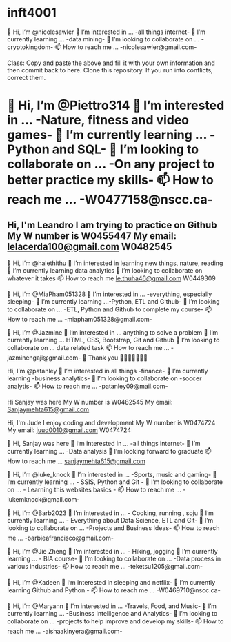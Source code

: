 # inft4001

👋 Hi, I’m @nicolesawler
👀 I’m interested in ... -all things internet-
🌱 I’m currently learning ... -data mining-
💞️ I’m looking to collaborate on ... -cryptokingdom-
📫 How to reach me ... -nicolesawler@gmail.com-

Class: Copy and paste the above and fill it with your own information and then commit back to here. Clone this repository. If you run into conflicts, correct them.

👋 Hi, I’m @Piettro314
👀 I’m interested in ... -Nature, fitness and video games-
🌱 I’m currently learning ... -Python and SQL-
💞️ I’m looking to collaborate on ... -On any project to better practice my skills-
📫 How to reach me ... -W0477158@nscc.ca-
=======
Hi, I'm Leandro
I am trying to practice on Github
My W number is W0455447
My email: lelacerda100@gmail.com
W0482545
----
👋 Hi, I’m @halethithu
👀 I’m interested in learning new things, nature, reading
🌱 I’m currently learning data analytics
💞️ I’m looking to collaborate on whatever it takes
📫 How to reach me le.thuha46@gmail.com
W0449309



👋 Hi, I’m @MiaPham051328
👀 I’m interested in ... -everything, especially sleeping-
🌱 I’m currently learning ...-Python, ETL and Github-
💞️ I’m looking to collaborate on ... -ETL, Python and Github to complete my course-
📫 How to reach me ... -miapham051328@gmail.com-



👋 Hi, I’m @Jazmine 
👀 I’m interested in ... anything to solve a problem
🌱 I’m currently learning ... HTML, CSS, Bootstrap, Git and Github
💞️ I’m looking to collaborate on ... data related task
📫 How to reach me ... -jazminengaji@gmail.com-
💞️ Thank you  💞️💞️💞️💞️💞️💞️💞️


Hi, I’m @patanley
👀 I’m interested in all things -finance-
🌱 I’m currently learning -business analytics-
💞️ I’m looking to collaborate on -soccer analytis-
📫 How to reach me ... -patanley09@mail.com-


Hi Sanjay was here
My W number is W0482545
My email: Sanjaymehta615@gmail.com


Hi, I'm Jude 
I enjoy coding and development
My W number is W0474724
My email: juud0010@gmail.com
W0474724


👋 Hi, Sanjay was here
👀 I’m interested in ... -all things internet-
🌱 I’m currently learning ... -Data analysis
💞️ I’m looking forward to graduate
📫 How to reach me ... sanjaymehta615@gmail.com



👋 Hi, I’m @luke_knock
👀 I’m interested in ... -Sports, music and gaming-
🌱 I’m currently learning ... - SSIS, Python and Git -
💞️ I’m looking to collaborate on ... - Learning this websites basics -
📫 How to reach me ... -lukemknock@gmail.com-

👋 Hi, I’m @Barb2023
👀 I’m interested in ... - Cooking, running , soju
🌱 I’m currently learning ... - Everything about Data Science, ETL and Git-
💞️ I’m looking to collaborate on ... -Projects and Business Ideas-
📫 How to reach me ... -barbieafrancisco@gmail.com-

👋 Hi, I’m @Jie Zheng
👀 I’m interested in ... - Hiking, jogging
🌱 I’m currently learning ... - BIA course-
💞️ I’m looking to collaborate on ... -Data process in various industries-
📫 How to reach me ... -teketsu1205@gmail.com-


👋 Hi, I’m @Kadeen
👀 I’m interested in sleeping and netflix-
🌱 I’m currently learning Github and Python -
📫 How to reach me ... -W0469710@nscc.ca-


👋 Hi, I’m @Maryann
👀 I’m interested in ... -Travels, Food, and Music-
🌱 I’m currently learning ... -Business Intelligence and Analytics-
💞️ I’m looking to collaborate on ... -projects to help improve and develop my skills-
📫 How to reach me ... -aishaakinyera@gmail.com-

